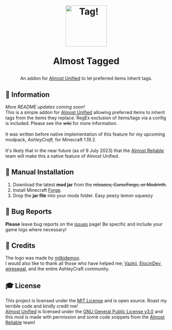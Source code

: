 <h1 align="center">
    <a href="https://github.com/kawaiicakes/AlmostTagged"><img src=https://i.imgur.com/4VCAlqQ.png" alt="Tag!" width=128></a>
    <p>Almost Tagged</p>
</h1>

<div align="center">

An addon for [Almost Unified] to let preferred items inherit tags.

</div>

## **📖 Information**
*More README updates coming soon!* <br>
This is a simple addon for [Almost Unified] allowing preferred items to inherit tags from the items they replace. RegEx exclusion of items/tags via a config is included. Please see the ~~wiki~~ for more information.<br><br>
It was written before native implementation of this feature for my upcoming modpack, _AshleyCraft,_ for Minecraft 1.19.2. <br><br>
It's likely that in the near future (as of 9 July 2023) that the [Almost Reliable] team will make this a native feature of Almost Unified.

## **🔧 Manual Installation**
1. Download the latest **mod jar** from the ~~releases, CurseForge, or Modrinth~~.
2. Install Minecraft [Forge].
3. Drop the **jar file** into your mods folder. Easy peezy lemon squeezy

## **🐜 Bug Reports**
**Please** leave bug reports on the [issues] page! Be specific and include your game logs where necessary!

## **💚 Credits**
The logo was made by [milkidemon]. <br>
I would also like to thank all those who have helped me; [Vazkii], [ElocinDev], [wiresegal], and the entire AshleyCraft community.

## **🎓 License**
This project is licensed under the [MIT License][license] and is open source. Roast my terrible code and kindly credit me! <br>
[Almost Unified] is licensed under the [GNU General Public License v3.0][gnu] and this mod is made with permission and some code snippets from the [Almost Reliable] team!

<!-- Links -->
[forge]: http://files.minecraftforge.net/
[milkidemon]: https://www.deviantart.com/milkidemon
[license]: LICENSE
[gnu]: https://choosealicense.com/licenses/mit/
[Almost Reliable]: https://github.com/AlmostReliable
[Almost Unified]: https://www.curseforge.com/minecraft/mc-mods/almost-unified
[issues]: https://github.com/kawaiicakes/AlmostTagged/issues
[ElocinDev]: https://elocin.uwu.ai/
[Vazkii]: https://vazkii.net/
[wiresegal]: https://twitter.com/wiresegal
